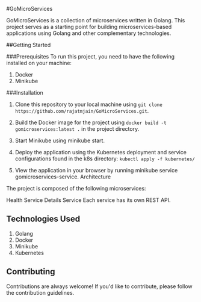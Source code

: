 #GoMicroServices

GoMicroServices is a collection of microservices written in Golang. This project serves as a starting point for building microservices-based applications using Golang and other complementary technologies.

##Getting Started

###Prerequisites
To run this project, you need to have the following installed on your machine:

1. Docker
2. Minikube

###Installation
1. Clone this repository to your local machine using `git clone https://github.com/rajatmjain/GoMicroServices.git`.
2. Build the Docker image for the project using `docker build -t gomicroservices:latest .` in the project directory.
3. Start Minikube using minikube start.
4. Deploy the application using the Kubernetes deployment and service configurations found in the k8s directory:
`kubectl apply -f kubernetes/`

5. View the application in your browser by running minikube service gomicroservices-service.
Architecture

The project is composed of the following microservices:

Health Service
Details Service
Each service has its own REST API.

## Technologies Used

1. Golang
2. Docker
3. Minikube
4. Kubernetes

## Contributing

Contributions are always welcome! If you'd like to contribute, please follow the contribution guidelines.